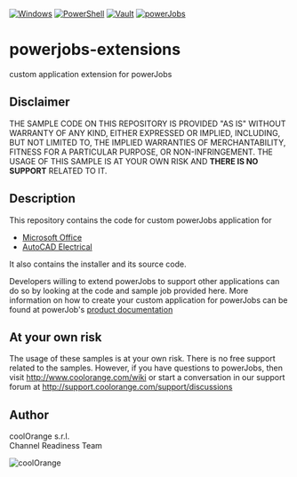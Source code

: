 [![Windows](https://img.shields.io/badge/Platform-Windows-lightgray.svg)](https://www.microsoft.com/en-us/windows/)
[![PowerShell](https://img.shields.io/badge/PowerShell-5-blue.svg)](https://microsoft.com/PowerShell/)
[![Vault](https://img.shields.io/badge/Autodesk%20Vault-2022-yellow.svg)](https://www.autodesk.com/products/vault/)
[![powerJobs](https://img.shields.io/badge/coolOrange%20powerJobs-22-orange.svg)](https://www.coolorange.com/en-eu/enhance.html#powerJobs)

# powerjobs-extensions
custom application extension for powerJobs




## Disclaimer
THE SAMPLE CODE ON THIS REPOSITORY IS PROVIDED "AS IS" WITHOUT WARRANTY OF ANY KIND, EITHER EXPRESSED OR IMPLIED, INCLUDING, BUT NOT LIMITED TO, THE IMPLIED WARRANTIES OF MERCHANTABILITY, FITNESS FOR A PARTICULAR PURPOSE, OR NON-INFRINGEMENT.
THE USAGE OF THIS SAMPLE IS AT YOUR OWN RISK AND **THERE IS NO SUPPORT** RELATED TO IT.
## Description
This repository contains the code for custom powerJobs application for
- [Microsoft Office](/MsOffice)
- [AutoCAD Electrical](/AutoCAD%20Electrical)
 
It also contains the installer and its source code.

Developers willing to extend powerJobs to support other applications can do so by looking at the code and sample job provided here. More information on how to create your custom application for powerJobs can be found at powerJob's [product documentation](https://doc.coolorange.com/projects/coolorange-powerjobsprocessordocs/en/stable/jobprocessor/applications.html#custom-applications)
## At your own risk
The usage of these samples is at your own risk. There is no free support related to the samples. However, if you have questions to powerJobs, then visit http://www.coolorange.com/wiki or start a conversation in our support forum at http://support.coolorange.com/support/discussions

## Author
coolOrange s.r.l.  
Channel Readiness Team

![coolOrange](https://user-images.githubusercontent.com/36075173/46519882-4b518880-c87a-11e8-8dab-dffe826a9630.png)
